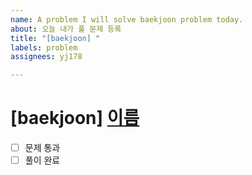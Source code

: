 ```yaml
---
name: A problem I will solve baekjoon problem today.
about: 오늘 내가 풀 문제 등록
title: "[baekjoon] "
labels: problem
assignees: yj178

---
```


# [baekjoon] [이름](링크)
- [ ] 문제 통과 
- [ ] 풀이 완료
